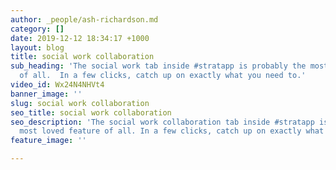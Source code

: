 ```yaml
---
author: _people/ash-richardson.md
category: []
date: 2019-12-12 18:34:17 +1000
layout: blog
title: social work collaboration
sub_heading: 'The social work tab inside #stratapp is probably the most loved feature
  of all.  In a few clicks, catch up on exactly what you need to.'
video_id: Wx24N4NHVt4
banner_image: ''
slug: social work collaboration
seo_title: social work collaboration
seo_description: 'The social work collaboration tab inside #stratapp is probably the
  most loved feature of all. In a few clicks, catch up on exactly what you need to.'
feature_image: ''

---
```

